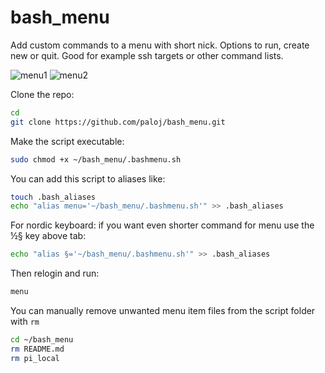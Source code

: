 # bash_menu
Add custom commands to a menu with short nick. Options to run, create new or quit. Good for example ssh targets or other command lists.

![menu1](https://user-images.githubusercontent.com/73587747/142691557-5edf422c-623c-4919-803f-b88ecedd989b.png)
![menu2](https://user-images.githubusercontent.com/73587747/142691571-1540b87a-21a5-4407-9e06-ef7b32cb8068.png)

Clone the repo:
```bash
cd
git clone https://github.com/paloj/bash_menu.git
```

Make the script executable:
```bash
sudo chmod +x ~/bash_menu/.bashmenu.sh
```

You can add this script to aliases like:
```bash
touch .bash_aliases
echo "alias menu='~/bash_menu/.bashmenu.sh'" >> .bash_aliases
```
For nordic keyboard: if you want even shorter command for menu use the ½§ key above tab:
```bash
echo "alias §='~/bash_menu/.bashmenu.sh'" >> .bash_aliases
```

Then relogin and run:
```bash
menu
```

You can manually remove unwanted menu item files from the script folder with <code>rm</code>
```bash
cd ~/bash_menu
rm README.md
rm pi_local
```
